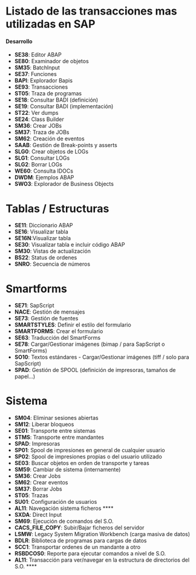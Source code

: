 # Listado de las transacciones mas utilizadas en SAP

#### Desarrollo
 - **SE38**: Editor ABAP
 - **SE80**: Examinador de objetos
 - **SM35**: BatchInput
 - **SE37**: Funciones
 - **BAPI**: Explorador Bapis
 - **SE93**: Transacciones
 - **ST05**: Traza de programas
 - **SE18**: Consultar BADI (definición)
 - **SE19**: Consultar BADI (implementación)
 - **ST22**: Ver dumps
 - **SE24**: Class Builder
 - **SM36**: Crear JOBs
 - **SM37**: Traza de JOBs
 - **SM62**: Creación de eventos
 - **SAAB**: Gestión de Break-points y asserts
 - **SLG0**: Crear objetos de LOGs
 - **SLG1**: Consultar LOGs
 - **SLG2**: Borrar LOGs
 - **WE60**: Consulta IDOCs
 - **DWDM**: Ejemplos ABAP
 - **SWO3**: Explorador de Business Objects

# Tablas / Estructuras
 - **SE11**: Diccionario ABAP
 - **SE16**: Visualizar tabla
 - **SE16N**:Visualizar tabla
 - **SE30**: Visualizar tabla e incluir código ABAP
 - **SM30**: Vistas de actualización
 - **BS22**: Status de ordenes
 - **SNRO**: Secuencia de números

# Smartforms
- **SE71**: SapScript
- **NACE**: Gestión de mensajes
- **SE73**: Gestión de fuentes
- **SMARTSTYLES**: Definir el estilo del formulario
- **SMARTFORMS**: Crear el formulario
- **SE63**: Traducción del SmartForms
- **SE78**: Cargar/Gestionar imágenes (bimap / para SapScript o SmartForms)
- **SO10**: Textos estándares - Cargar/Gestionar imágenes (tiff / solo para SapScript)
- **SPAD**: Gestión de SPOOL (definición de impresoras, tamaños de papel...)

# Sistema
- **SM04**: Eliminar sesiones abiertas
- **SM12**: Liberar bloqueos
- **SE01**: Transporte entre sistemas
- **STMS**: Transporte entre mandantes
- **SPAD**: Impresoras
- **SP01**: Spool de impresiones en general de cualquier usuario
- **SP02**: Spool de impresiones propias o del usuario utilizado
- **SE03**: Buscar objetos en orden de transporte y tareas
- **SM59**: Cambiar de sistema (internamente)
- **SM36**: Crear Jobs
- **SM62**: Crear eventos
- **SM37**: Borrar Jobs
- **ST05**: Trazas
- **SU01**: Configuración de usuarios
- **AL11**: Navegación sistema ficheros ****
- **SXDA**: Direct Input
- **SM69**: Ejecución de comandos del S.O.
- **CACS_FILE_COPY**: Subir/Bajar ficheros del servidor
- **LSMW**: Legacy System Migration Workbench (carga masiva de datos)
- **BDLR**: Biblioteca de programas para cargas de datos
- **SCC1**: Transportar ordenes de un mandante a otro
- **RSBDCOS0**: Reporte para ejecutar comandos a nivel de S.O.
- **AL11**: Transacción para ver/navegar en la estructura de directorios del S.O. ****
